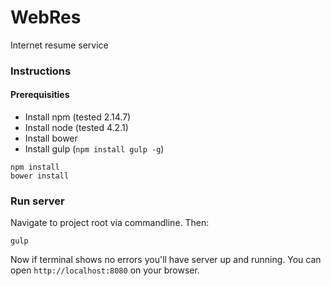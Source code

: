 # WebRes

Internet resume service

### Instructions

#### Prerequisities

- Install npm (tested 2.14.7)
- Install node (tested 4.2.1)
- Install bower
- Install gulp (`npm install gulp -g`)

```
npm install
bower install
```

### Run server
Navigate to project root via commandline. Then:

```
gulp
```

Now if terminal shows no errors you'll have server up and running. You can open `http://localhost:8080` on your browser.
